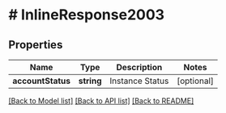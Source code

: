 # # InlineResponse2003

## Properties

Name | Type | Description | Notes
------------ | ------------- | ------------- | -------------
**accountStatus** | **string** | Instance Status | [optional]

[[Back to Model list]](../../README.md#models) [[Back to API list]](../../README.md#endpoints) [[Back to README]](../../README.md)
